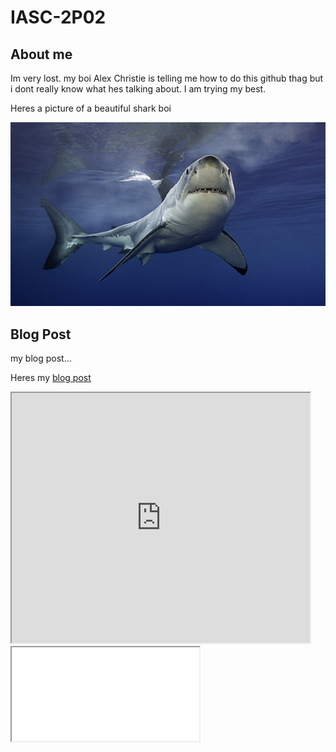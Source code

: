 # IASC-2P02

## About me

Im very lost. my boi Alex Christie is telling me how to do this github thag but i dont really know what hes talking about.
I am trying my best.

Heres a picture of a beautiful shark boi

![](images/shark.jpg)

## Blog Post

my blog post...

Heres my [blog post](blog.md)

<!--	Exported from Voyant Tools (voyant-tools.org).
The iframe src attribute below uses a relative protocol to better function with both
http and https sites, but if you're embedding this into a local web page (file protocol)
you should add an explicit protocol (https if you're using voyant-tools.org, otherwise
it depends on this server.
Feel free to change the height and width values or other styling below: -->
<iframe style='width: 477px; height: 400px;' src='https://voyant-tools.org/tool/Trends/?query=humanities&query=novel&corpus=628dbd9ff50d802c3b5a994c3129421b'></iframe>

<iframe style"width: 100%; height: 1000px;" src="processing/index.html"><iframe>



